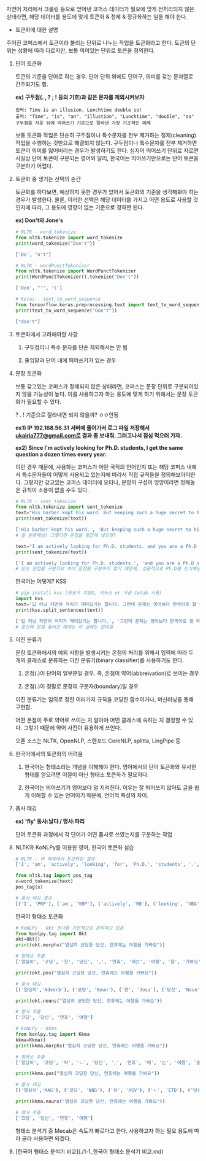 자연어 처리에서 크롤링 등으로 얻어낸 코퍼스 데이터가 필요에 맞게 전처리되지 않은 상태라면, 해당 데이터를 용도에 맞게 토큰화 & 정제 & 정규화하는 일을 해야 한다.

- 토큰화에 대한 설명

주어진 코퍼스에서 토큰이라 불리는 단위로 나누는 작업을 토큰화라고 한다. 토큰의 단위는 상황에 따라 다르지만, 보통 의미있는 단위로 토큰을 정의한다.

1. 단어 토큰화

   토큰의 기준을 단어로 하는 경우. 단어 단위 외에도 단어구, 의미를 갖는 문자열로 간주되기도 함. 

   **ex) 구두점(. , ? ; ! 등의 기호)과 같은 문자를 제외시켜보자**

   ```
   입력: Time is an illusion. Lunchtime double so!
   출력: "Time", "is", "an", "illustion", "Lunchtime", "double", "so"
   구두점을 지운 뒤에 띄어쓰기 기준으로 잘라낸 가장 기초적인 예제
   ```

   보통 토큰화 작업은 단순히 구두점이나 특수문자를 전부 제거하는 정제(cleaning) 작업을 수행하는 것만으로 해결되지 않는다. 구두점이나 특수문자를 전부 제거하면 토큰이 의미를 잃어버리는 경우가 발생하기도 한다. 심지어 띄어쓰기 단위로 자르면 사실상 단어 토큰이 구분되는 영어와 달리, 한국어는 띄어쓰기만으로는 단어 토큰을 구분하기 어렵다.

2. 토큰화 중 생기는 선택의 순간

   토큰화를 하다보면, 예상하지 못한 경우가 있어서 토큰화의 기준을 생각해봐야 하는 경우가 발생한다. 물론, 이러한 선택은 해당 데이터를 가지고 어떤 용도로 사용할 것인지에 따라, 그 용도에 영향이 없는 기준으로 정하면 된다. 

   **ex) Don't와 Jone's**

   ```python
   # NLTK - word_tokenize
   from nltk.tokenize import word_tokenize  
   print(word_tokenize("Don't"))
   
   ['Do', "n't"]
   ```

   ```python
   # NLTK - wordPunctTokenizer
   from nltk.tokenize import WordPunctTokenizer  
   print(WordPunctTokenizer().tokenize("Don't"))
   
   ['Don', "'", 't']
   ```

   ```python
   # Keras - text_to_word_sequence
   from tensorflow.keras.preprocessing.text import text_to_word_sequence
   print(text_to_word_sequence("Don't"))
   
   ["don't"]
   ```

3. 토큰화에서 고려해야할 사항

   1) 구두점이나 특수 문자를 단순 제외해서는 안 됨

   2) 줄임말과 단어 내에 띄어쓰기가 있는 경우

4. 문장 토큰화

   보통 갖고있는 코퍼스가 정제되지 않은 상태라면, 코퍼스는 문장 단위로 구분되어있지 않을 가능성이 높다. 이를 사용하고자 하는 용도에 맞게 하기 위해서는 문장 토큰화가 필요할 수 있다.

   ? . ! 기준으로 잘라내면 되지 않을까? ㅇㅇ안됭

   **ex1) IP 192.168.56.31 서버에 들어가서 로그 파일 저장해서 ukairia777@gmail.com로 결과 좀 보내줘. 그러고나서 점심 먹으러 가자.**

   **ex2) Since I'm actively looking for Ph.D. students, I get the same question a dozen times every year.**

   이런 경우 때문에, 사용하는 코퍼스가 어떤 국적의 언어인지 또는 해당 코퍼스 내에서 특수문자들이 어떻게 사용되고 있는지에 따라서 직접 규칙들을 정의해보아야한다. 그렇지만 갖고있는 코퍼스 데이터에 오타나, 문장의 구성이 엉망이라면 정해놓은 규칙이 소용이 없을 수도 있다.

   ```python
   # NLTK - sent_tokenize
   from nltk.tokenize import sent_tokenize
   text="His barber kept his word. But keeping such a huge secret to himself was driving him crazy. Finally, the barber went up a mountain and almost to the edge of a cliff. He dug a hole in the midst of some reeds. He looked about, to mae sure no one was near."
   print(sent_tokenize(text))
   
   ['His barber kept his word.', 'But keeping such a huge secret to himself was driving him crazy.', 'Finally, the barber went up a mountain and almost to the edge of a cliff.', 'He dug a hole in the midst of some reeds.', 'He looked about, to mae sure no one was near.']
   # 잘 분류해냄! 그렇다면 온점을 중간에 넣으면?
   
   text="I am actively looking for Ph.D. students. and you are a Ph.D student."
   print(sent_tokenize(text))
   
   ['I am actively looking for Ph.D. students.', 'and you are a Ph.D student.']
   # 단순 온점을 구분자로 하여 문장을 구분하지 않기 때문에, 성공적으로 Ph.D를 인식해냄
   ```

   한국어는 어떻게? KSS

   ```python
   # pip install kss (윈도우 지원X, 리눅스 or 구글 Colab 사용)
   import kss
   text='딥 러닝 자연어 처리가 재미있기는 합니다. 그런데 문제는 영어보다 한국어로 할 때 너무 어려워요. 농담아니에요. 이제 해보면 알걸요?'
   print(kss.split_sentences(text))
   
   ['딥 러닝 자연어 처리가 재미있기는 합니다.', '그런데 문제는 영어보다 한국어로 할 때 너무 어려워요.', '농담아니에요.', '이제 해보면 알걸요?']
   # 중간에 온점 들어간 예제는 이 글에는 없네염
   ```

5. 이진 분류기

   문장 토큰화에서의 예외 사항을 발생시키는 온점의 처리를 위해서 입력에 따라 두 개의 클래스로 분류하는 이진 분류기(binary classifier)를 사용하기도 한다.

   1) 온점(.)이 단어의 일부분일 경우. 즉, 온점이 약어(abbreivation)로 쓰이는 경우

   2) 온점(.)이 정말로 문장의 구분자(boundary)일 경우

   이진 분류기는 임의로 정한 여러가지 규칙을 코딩한 함수이거나, 머신러닝을 통해 구현함.

   어떤 온점이 주로 약어로 쓰이는 지 알아야 어떤 클래스에 속하는 지 결정할 수 있다. 그렇기 때문에 약어 사전이 유용하게 쓰인다.

   오픈 소스는 NLTK, OpenNLP, 스탠포드 CoreNLP, splitta, LingPipe 등

6. 한국어에서의 토큰화의 어려움

   1) 한국어는 형태소라는 개념을 이해해야 한다. 영어에서의 단어 토큰화와 유사한 형태를 얻으려면 어절이 아닌 형태소 토큰화가 필요하다.

   2) 한국어는 띄어쓰기가 영어보다 덜 지켜진다. 이유는 잘 띄어쓰지 않아도 글을 쉽게 이해할 수 있는 언어이기 때문에, 언어적 특성의 차이.

7. 품사 태깅

   **ex) 'fly' 동사:날다 / 명사:파리**

   단어 토큰화 과정에서 각 단어가 어떤 품사로 쓰였는지를 구분하는 작업

8. NLTK와 KoNLPy를 이용한 영어, 한국어 토큰화 실습

   ```python
   # NLTK - 위 예제에서 토큰화된 결과
   ['I', 'am', 'actively', 'looking', 'for', 'Ph.D.', 'students', '.', 'and', 'you', 'are', 'a', 'Ph.D.', 'student', '.']
   
   from nltk.tag import pos_tag
   x=word_tokenize(text)
   pos_tag(x)
   
   # 품사 태깅 결과
   [('I', 'PRP'), ('am', 'VBP'), ('actively', 'RB'), ('looking', 'VBG'), ('for', 'IN'), ('Ph.D.', 'NNP'), ('students', 'NNS'), ('.', '.'), ('and', 'CC'), ('you', 'PRP'), ('are', 'VBP'), ('a', 'DT'), ('Ph.D.', 'NNP'), ('student', 'NN'), ('.', '.')]
   ```

    한국어 형태소 토큰화

   ```python
   # KoNLPy - Okt 조사를 기본적으로 분리하고 있음
   from konlpy.tag import Okt  
   okt=Okt()  
   print(okt.morphs("열심히 코딩한 당신, 연휴에는 여행을 가봐요"))
   
   # 형태소 추출
   ['열심히', '코딩', '한', '당신', ',', '연휴', '에는', '여행', '을', '가봐요']
   
   print(okt.pos("열심히 코딩한 당신, 연휴에는 여행을 가봐요"))
   
   # 품사 태깅
   [('열심히','Adverb'), ('코딩', 'Noun'), ('한', 'Josa'), ('당신', 'Noun'), (',', 'Punctuation'), ('연휴', 'Noun'), ('에는', 'Josa'), ('여행', 'Noun'), ('을', 'Josa'), ('가봐요', 'Verb')]
   
   print(okt.nouns("열심히 코딩한 당신, 연휴에는 여행을 가봐요"))
   
   # 명사 추출
   ['코딩', '당신', '연휴', '여행']
   ```

   ```python
   # KoNLPy - Kkma
   from konlpy.tag import Kkma  
   kkma=Kkma()  
   print(kkma.morphs("열심히 코딩한 당신, 연휴에는 여행을 가봐요"))
   
   # 형태소 추출
   ['열심히', '코딩', '하', 'ㄴ', '당신', ',', '연휴', '에', '는', '여행', '을', '가보', '아요']
   
   print(kkma.pos("열심히 코딩한 당신, 연휴에는 여행을 가봐요"))
   
   # 품사 태깅
   [('열심히','MAG'), ('코딩', 'NNG'), ('하', 'XSV'), ('ㄴ', 'ETD'), ('당신', 'NP'), (',', 'SP'), ('연휴', 'NNG'), ('에', 'JKM'), ('는', 'JX'), ('여행', 'NNG'), ('을', 'JKO'), ('가보', 'VV'), ('아요', 'EFN')]
   
   print(kkma.nouns("열심히 코딩한 당신, 연휴에는 여행을 가봐요"))
   
   # 명사 추출
   ['코딩', '당신', '연휴', '여행']
   ```

   형태소 분석기 중 Mecab은 속도가 빠르다고 한다. 사용하고자 하는 필요 용도에 따라 골라 사용하면 되겠다.

9. [한국어 형태소 분석기 비교](./1-1_한국어 형태소 분석기 비교.md)

